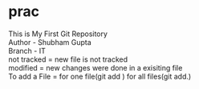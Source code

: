 # prac
This is My First Git Repository
<br>
Author - Shubham Gupta
<br>
Branch - IT
<br>
not tracked = new file is not tracked
<br>
modified = new changes were done in a exisiting file
<br>
To add a File = for one file(git add <filename>)
                for all files(git add.)

